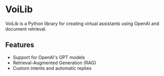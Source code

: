 # VoiLib

VoiLib is a Python library for creating virtual assistants using OpenAI and document retrieval.

## Features
- Support for OpenAI's GPT models
- Retrieval-Augmented Generation (RAG)
- Custom intents and automatic replies
